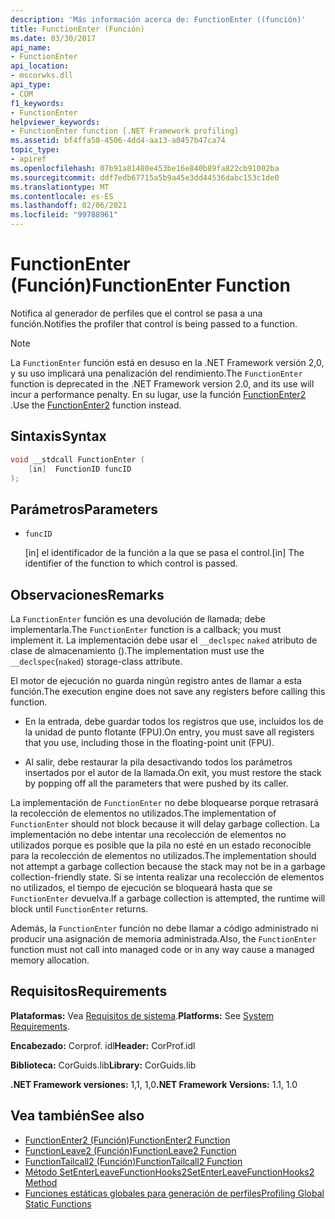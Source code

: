 ```yaml
---
description: 'Más información acerca de: FunctionEnter ((función)'
title: FunctionEnter (Función)
ms.date: 03/30/2017
api_name:
- FunctionEnter
api_location:
- mscorwks.dll
api_type:
- COM
f1_keywords:
- FunctionEnter
helpviewer_keywords:
- FunctionEnter function [.NET Framework profiling]
ms.assetid: bf4ffa50-4506-4dd4-aa13-a0457b47ca74
topic_type:
- apiref
ms.openlocfilehash: 07b91a81480e453be16e840b89fa822cb91002ba
ms.sourcegitcommit: ddf7edb67715a5b9a45e3dd44536dabc153c1de0
ms.translationtype: MT
ms.contentlocale: es-ES
ms.lasthandoff: 02/06/2021
ms.locfileid: "99788961"
---
```

# <a name="functionenter-function"></a><span data-ttu-id="5a3e1-103">FunctionEnter (Función)</span><span class="sxs-lookup"><span data-stu-id="5a3e1-103">FunctionEnter Function</span></span>

<span data-ttu-id="5a3e1-104">Notifica al generador de perfiles que el control se pasa a una función.</span><span class="sxs-lookup"><span data-stu-id="5a3e1-104">Notifies the profiler that control is being passed to a function.</span></span>  
  
> [!NOTE]
> <span data-ttu-id="5a3e1-105">La `FunctionEnter` función está en desuso en la .NET Framework versión 2,0, y su uso implicará una penalización del rendimiento.</span><span class="sxs-lookup"><span data-stu-id="5a3e1-105">The `FunctionEnter` function is deprecated in the .NET Framework version 2.0, and its use will incur a performance penalty.</span></span> <span data-ttu-id="5a3e1-106">En su lugar, use la función [FunctionEnter2](functionenter2-function.md) .</span><span class="sxs-lookup"><span data-stu-id="5a3e1-106">Use the [FunctionEnter2](functionenter2-function.md) function instead.</span></span>  
  
## <a name="syntax"></a><span data-ttu-id="5a3e1-107">Sintaxis</span><span class="sxs-lookup"><span data-stu-id="5a3e1-107">Syntax</span></span>  
  
```cpp  
void __stdcall FunctionEnter (  
    [in]  FunctionID funcID  
);  
```  
  
## <a name="parameters"></a><span data-ttu-id="5a3e1-108">Parámetros</span><span class="sxs-lookup"><span data-stu-id="5a3e1-108">Parameters</span></span>

- `funcID`

  <span data-ttu-id="5a3e1-109">\[in] el identificador de la función a la que se pasa el control.</span><span class="sxs-lookup"><span data-stu-id="5a3e1-109">\[in] The identifier of the function to which control is passed.</span></span>

## <a name="remarks"></a><span data-ttu-id="5a3e1-110">Observaciones</span><span class="sxs-lookup"><span data-stu-id="5a3e1-110">Remarks</span></span>  

 <span data-ttu-id="5a3e1-111">La `FunctionEnter` función es una devolución de llamada; debe implementarla.</span><span class="sxs-lookup"><span data-stu-id="5a3e1-111">The `FunctionEnter` function is a callback; you must implement it.</span></span> <span data-ttu-id="5a3e1-112">La implementación debe usar el `__declspec` `naked` atributo de clase de almacenamiento ().</span><span class="sxs-lookup"><span data-stu-id="5a3e1-112">The implementation must use the `__declspec`(`naked`) storage-class attribute.</span></span>  
  
 <span data-ttu-id="5a3e1-113">El motor de ejecución no guarda ningún registro antes de llamar a esta función.</span><span class="sxs-lookup"><span data-stu-id="5a3e1-113">The execution engine does not save any registers before calling this function.</span></span>  
  
- <span data-ttu-id="5a3e1-114">En la entrada, debe guardar todos los registros que use, incluidos los de la unidad de punto flotante (FPU).</span><span class="sxs-lookup"><span data-stu-id="5a3e1-114">On entry, you must save all registers that you use, including those in the floating-point unit (FPU).</span></span>  
  
- <span data-ttu-id="5a3e1-115">Al salir, debe restaurar la pila desactivando todos los parámetros insertados por el autor de la llamada.</span><span class="sxs-lookup"><span data-stu-id="5a3e1-115">On exit, you must restore the stack by popping off all the parameters that were pushed by its caller.</span></span>  
  
 <span data-ttu-id="5a3e1-116">La implementación de `FunctionEnter` no debe bloquearse porque retrasará la recolección de elementos no utilizados.</span><span class="sxs-lookup"><span data-stu-id="5a3e1-116">The implementation of `FunctionEnter` should not block because it will delay garbage collection.</span></span> <span data-ttu-id="5a3e1-117">La implementación no debe intentar una recolección de elementos no utilizados porque es posible que la pila no esté en un estado reconocible para la recolección de elementos no utilizados.</span><span class="sxs-lookup"><span data-stu-id="5a3e1-117">The implementation should not attempt a garbage collection because the stack may not be in a garbage collection-friendly state.</span></span> <span data-ttu-id="5a3e1-118">Si se intenta realizar una recolección de elementos no utilizados, el tiempo de ejecución se bloqueará hasta que se `FunctionEnter` devuelva.</span><span class="sxs-lookup"><span data-stu-id="5a3e1-118">If a garbage collection is attempted, the runtime will block until `FunctionEnter` returns.</span></span>  
  
 <span data-ttu-id="5a3e1-119">Además, la `FunctionEnter` función no debe llamar a código administrado ni producir una asignación de memoria administrada.</span><span class="sxs-lookup"><span data-stu-id="5a3e1-119">Also, the `FunctionEnter` function must not call into managed code or in any way cause a managed memory allocation.</span></span>  
  
## <a name="requirements"></a><span data-ttu-id="5a3e1-120">Requisitos</span><span class="sxs-lookup"><span data-stu-id="5a3e1-120">Requirements</span></span>  

 <span data-ttu-id="5a3e1-121">**Plataformas:** Vea [Requisitos de sistema](../../get-started/system-requirements.md).</span><span class="sxs-lookup"><span data-stu-id="5a3e1-121">**Platforms:** See [System Requirements](../../get-started/system-requirements.md).</span></span>  
  
 <span data-ttu-id="5a3e1-122">**Encabezado:** Corprof. idl</span><span class="sxs-lookup"><span data-stu-id="5a3e1-122">**Header:** CorProf.idl</span></span>  
  
 <span data-ttu-id="5a3e1-123">**Biblioteca:** CorGuids.lib</span><span class="sxs-lookup"><span data-stu-id="5a3e1-123">**Library:** CorGuids.lib</span></span>  
  
 <span data-ttu-id="5a3e1-124">**.NET Framework versiones:** 1,1, 1,0</span><span class="sxs-lookup"><span data-stu-id="5a3e1-124">**.NET Framework Versions:** 1.1, 1.0</span></span>  
  
## <a name="see-also"></a><span data-ttu-id="5a3e1-125">Vea también</span><span class="sxs-lookup"><span data-stu-id="5a3e1-125">See also</span></span>

- [<span data-ttu-id="5a3e1-126">FunctionEnter2 (Función)</span><span class="sxs-lookup"><span data-stu-id="5a3e1-126">FunctionEnter2 Function</span></span>](functionenter2-function.md)
- [<span data-ttu-id="5a3e1-127">FunctionLeave2 (Función)</span><span class="sxs-lookup"><span data-stu-id="5a3e1-127">FunctionLeave2 Function</span></span>](functionleave2-function.md)
- [<span data-ttu-id="5a3e1-128">FunctionTailcall2 (Función)</span><span class="sxs-lookup"><span data-stu-id="5a3e1-128">FunctionTailcall2 Function</span></span>](functiontailcall2-function.md)
- [<span data-ttu-id="5a3e1-129">Método SetEnterLeaveFunctionHooks2</span><span class="sxs-lookup"><span data-stu-id="5a3e1-129">SetEnterLeaveFunctionHooks2 Method</span></span>](icorprofilerinfo2-setenterleavefunctionhooks2-method.md)
- [<span data-ttu-id="5a3e1-130">Funciones estáticas globales para generación de perfiles</span><span class="sxs-lookup"><span data-stu-id="5a3e1-130">Profiling Global Static Functions</span></span>](profiling-global-static-functions.md)
